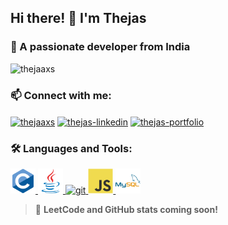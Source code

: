 ## Hi there! 👋 I'm Thejas

### 🌱 A passionate developer from India

<p align="left"> <img src="https://komarev.com/ghpvc/?username=thejaaxs&label=Profile%20views&color=0e75b6&style=flat" alt="thejaaxs" /> </p>

### 📫 Connect with me:
<p align="left">
<a href="https://twitter.com/thejaaxs" target="blank"><img align="center" src="https://raw.githubusercontent.com/rahuldkjain/github-profile-readme-generator/master/src/images/icons/Social/twitter.svg" alt="thejaaxs" height="30" width="40" /></a>
<a href="https://www.linkedin.com/in/thejaaxs" target="blank"><img align="center" src="https://raw.githubusercontent.com/rahuldkjain/github-profile-readme-generator/master/src/images/icons/Social/linked-in-alt.svg" alt="thejas-linkedin" height="30" width="40" /></a>
<a href="https://thejas.dev" target="blank"><img align="center" src="https://cdn-icons-png.flaticon.com/512/841/841364.png" alt="thejas-portfolio" height="40" width="40" /></a>
</p>

### 🛠️ Languages and Tools:
<p align="left">
<a href="https://www.cprogramming.com/" target="_blank" rel="noreferrer"> <img src="https://raw.githubusercontent.com/devicons/devicon/master/icons/c/c-original.svg" alt="c" width="40" height="40"/> </a>
<a href="https://www.java.com" target="_blank" rel="noreferrer"> <img src="https://raw.githubusercontent.com/devicons/devicon/master/icons/java/java-original.svg" alt="java" width="40" height="40"/> </a>
<a href="https://git-scm.com/" target="_blank" rel="noreferrer"> <img src="https://www.vectorlogo.zone/logos/git-scm/git-scm-icon.svg" alt="git" width="40" height="40"/> </a>
<a href="https://developer.mozilla.org/en-US/docs/Web/JavaScript" target="_blank" rel="noreferrer"> <img src="https://raw.githubusercontent.com/devicons/devicon/master/icons/javascript/javascript-original.svg" alt="javascript" width="40" height="40"/> </a>
<a href="https://www.mysql.com/" target="_blank" rel="noreferrer"> <img src="https://raw.githubusercontent.com/devicons/devicon/master/icons/mysql/mysql-original-wordmark.svg" alt="mysql" width="40" height="40"/> </a>
</p>

> 🚀 **LeetCode and GitHub stats coming soon!**
